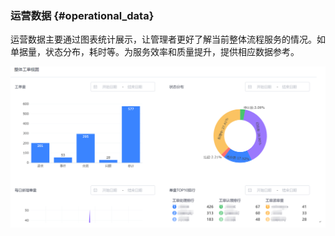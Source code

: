 ### 运营数据 {#operational_data}

运营数据主要通过图表统计展示，让管理者更好了解当前整体流程服务的情况。如单据量，状态分布，耗时等。为服务效率和质量提升，提供相应数据参考。

![](../pic/31.gif)
